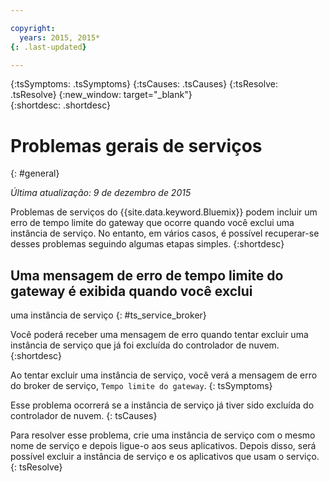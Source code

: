 ```yaml
---

copyright:
  years: 2015, 2015*
{: .last-updated}

---
```



{:tsSymptoms: .tsSymptoms} 
{:tsCauses: .tsCauses} 
{:tsResolve: .tsResolve} 
{:new_window: target="_blank"}  
{:shortdesc: .shortdesc}


# Problemas gerais de serviços
{: #general}

*Última atualização: 9 de dezembro de 2015*

Problemas de serviços do {{site.data.keyword.Bluemix}}
podem incluir um erro de tempo limite do gateway que ocorre quando você
exclui uma instância de serviço. No entanto, em vários casos, é possível recuperar-se desses
problemas seguindo algumas etapas simples.
{:shortdesc}

## Uma mensagem de erro de tempo limite do gateway é exibida quando você exclui
uma instância de serviço
{: #ts_service_broker}

Você poderá receber uma mensagem de erro quando tentar excluir
uma instância de serviço que já foi excluída do controlador de nuvem.
{:shortdesc}


Ao tentar excluir uma instância de serviço, você verá a mensagem de erro do broker de serviço, ```Tempo limite do gateway```.
{: tsSymptoms}


Esse problema ocorrerá se
    a instância de serviço já tiver sido excluída do
controlador de nuvem.
{: tsCauses}


Para
    resolver esse problema, crie uma instância de serviço com o mesmo
nome de serviço e depois ligue-o aos seus aplicativos. Depois disso,
será possível excluir a instância de serviço e os aplicativos que usam
    o serviço.   
{: tsResolve}


